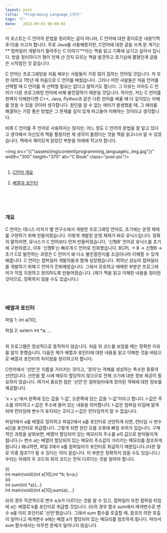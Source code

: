 ```yaml
---
layout: post
title:  "Programing Language_C언어"
tags: "C"
date:   2023-09-03 00:00:00
---
```


이 포스트는 C 언어의 문법을 정리하는 글이 아니라, C 언어에 대한 흥미로운 내용?(책 후기)을 쓰고자 합니다. 주로 Java를 사용해왔지만, C언어에 대한 글을 쓰게 된 계기는 **'컴파일러 개발자가 들려주는 C 이야기'**라는 책을 읽고 기록에 남기고 싶어서 입니다. 방을 정리하다가 형이 언제 산 건지 모르는 책을 발견하고 호기심에 펼쳤던게 글을 쓴 시작점인 것 같습니다.

C 언어는 프로그래밍을 처음 배우는 사람들이 가장 많이 접하는 언어일 것입니다. 저 또한 대학교 1학년 때 처음으로 C 언어를 배웠습니다. 그러나 어떤 사람들은 처음 언어를 선택할 때 C 언어를 꼭 선택할 필요는 없다고 말하기도 합니다. 그 이유는 아마도 C 언어가 다른 프로그래밍 언어에 비해 불친절하기 때문일 것입니다. 하지만, 저는 C 언어를 완벽히 이해한다면 C++, Java, Python과 같은 다른 언어를 배울 때 더 깊이있는 이해를 얻을 수 있을 것이라 생각합니다. 원인을 알 수 없는 에러가 발생했을 때, 그 에러를 해결하는 가장 좋은 방법은 그 문제를 깊이 있게 파고들어 이해하는 것이라고 생각합니다.

비록 C 언어를 주 언어로 사용하지는 않지만, 어느 정도 C 언어의 문법을 잘 알고 있다고 생각해서 자신있게 책을 펼쳤지만 제 생각이 틀렸다는 것을 책을 읽고나서 알 수 있었습니다. 책에서 재미있게 읽었던 부분을 아래에 적고자 합니다.
<br>
<br>
<img src="{{"\assets\img\content\programming_language\c_img.jpg"}}" 
width="300" height="370" alt="C Book" class="post-pic"/>
<br>
<br>
1. [C언어 개요](#개요)

2. [배열과 포인터](#배열과-포인터)
<br>
<br>
<br>

### **개요**
C 언어는 데니스 리치가 벨 연구소에서 개발한 프로그래밍 언어로, 초기에는 운영 체제를 구현하기 위해 만들어졌습니다. 이렇게 개발된 운영 체제가 바로 유닉스입니다. 정확히 말하자면, 유닉스가 C 언어보다 먼저 만들어졌습니다. '신형B' 언어로 유닉스를 초기에 구현하였고, 이후 '신형B'는 빠르게 C 언어로 진화했습니다. BCPL -> B -> 신형B -> 초기 C로 발전하는 과정은 C 언어가 왜 다소 불친절한지를 조금이나마 이해할 수 있게 해줍니다. C 언어는 컴파일러 개발자들과 함께 성장했습니다. 뛰어난 성능의 컴파일러를 개발하기 위해 C 언어가 진화해왔습니다. 그래서 모호하고 애매한 부분은 프로그래머가 직접 지정하고 정의하도록 만들어졌습니다. 
(제가 책을 읽고 이해한 내용을 정리한 것이므로, 정확하지 않을 수도 있습니다.)

<br>
<br>

### **배열과 포인터**

파일 1:
int a[10];
<br>

파일 2:
extern int *a;
...

<br>
위 프로그램은 정상적으로 동작하지 않습니다. 처음 위 코드를 보았을 때는 정확한 이유를 알지 못했습니다. 다음은 제가 배열과 포인터에 대한 내용을 읽고 이해한 것을 바탕으로 배열과 포인터의 차이점을 정리하고자 합니다.

C언어에서 '선언'은 이름을 가리키는 것이고, '정의'는 객체를 생성하는 특수한 종류의 선언입니다. 선언을 할 시에 메모리 할당하지 않으므로 전체 크기에 대한 정보 제공이 필요하지 않습니다. 여기서 중요한 점은 '선언'은 컴파일러에게 정의된 객체에 대한 정보를 제공합니다.

'x = y;'에서 왼쪽에 있는 값을 'l-값', 오른쪽에 있는 값을 'r-값'이라고 합니다. l-값은 주소를 의미하고 r-값은 주소에 들어 있는 내용을 의미합니다. l-값은 컴파일 타임에 알게 되며 런타임에 변수가 유지되는 곳이고 r-값은 런타임까지 알 수 없습니다. 

파일1에서 a를 배열로 정의하고 파일2에서 a를 포인터로 선언하게 되면, 런타임 시 변수 a[i]을 포인터로 취급합니다. 그렇게 되면 원인 모를 오류에 빠질 우려가 있습니다. 구체적인 과정을 살펴보면, 배열이 할당되어 있는 메모리의 주소를 a의 값으로 받아들이게 됩니다.(= 변수 a는 배열이 할당되어 있는 메모리 주소값이 가리키는 메모리를 참조하게 됩니다.) 왜냐하면, 파일 2에서 a를 컴파일러가 포인터로 취급하기 때문입니다.(다른 말로 이중 참조?가 될 수 있다는 의미 같습니다. 이 부분은 정확하지 않을 수도 있습니다.) 우리는 아래의 두 코드와 위의 코드는 전혀 다르다는 것을 알아야 합니다. 

(i)<br>
int main(void){int a[10];int *b; b=a;}
<br>
(ii)<br>
int sum(int *a){...} <br>
int main(void){int a[10];sum(a);...} <br>

(i)의 경우 직관적으로 변수 a,b가 다르다는 것을 알 수 있고, 컴파일러 또한 컴파일 타임에 a는 배열로 b를 포인터로 취급할 것입니다. (ii)의 경우 함수 sum에서 매개변수로 변수 a를 미리 포인터로 '선언'했습니다. 그래서 sum 함수를 호출할 때, 참조의 의한 호출이 일어나고 매개변수 a에는 배열 a가 할당되어 있는 메모리를 참조하게 됩니다. 따라서 sum 함수에서는 아무런 문제가 일어나지 않습니다. 
